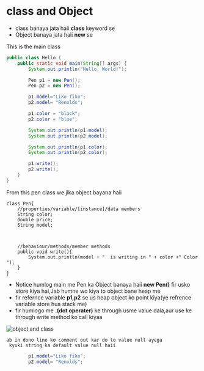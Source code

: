 # class and Object

- class banaya jata haii **class** keyword se
- Object banaya jata haii **new** se

This is the main class

```java
public class Hello {
    public static void main(String[] args) {
        System.out.println("Hello, World!");

        Pen p1 = new Pen();
        Pen p2 = new Pen();

        p1.model="Liko fiko";
        p2.model= "Renolds";

        p1.color = "black";
        p2.color = "blue";

        System.out.println(p1.model);
        System.out.println(p2.model);

        System.out.println(p1.color);
        System.out.println(p2.color);

        p1.write();
        p2.write();
    }
}
```

From this pen class we jika object bayana haii

```
class Pen{
    //properties/variable/[instance]/data members
    String color;
    double price;
    String model;



    //behaviour/methods/member methods
    public void write(){
        System.out.println(model + "  is writing in " + color +" Color  ");
    }
}
```

- Notice humlog main me Pen ka Object banaya haii **new Pen()** fir usko store kiya hai,Jab humne wo kiya to object bane heap me  
- fir refernce variable **p1,p2** se us heap object ko point kiya(ye refrence variable store hua stack me)
- fir humlogo me **.(dot operater)** ke through usme value dala,aur use ke through write method ko call kiyaa

![object and class ](https://github.com/user-attachments/assets/79123859-431c-4520-b153-ed325052c5fa)

```text
ab in dono line ko comment out kar do to value null ayega
 kyuki string ka default value null haii
```

```java
        p1.model="Liko fiko";
        p2.model= "Renolds";
```




